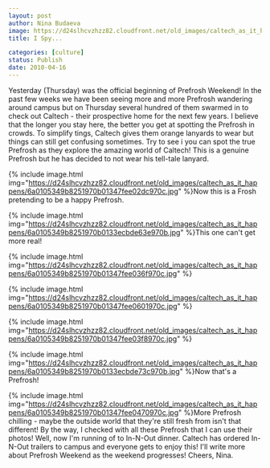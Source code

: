 ```yaml
---
layout: post
author: Nina Budaeva
image: https://d24slhcvzhzz82.cloudfront.net/old_images/caltech_as_it_happens/6a0105349b8251970b0133ecbde53c970b.jpg
title: I Spy...

categories: [culture]
status: Publish
date: 2010-04-16
---
```


Yesterday (Thursday) was the official beginning of Prefrosh Weekend! In the past few weeks we have been seeing more and more Prefrosh wandering around campus but on Thursday several hundred of them swarmed in to check out Caltech - their prospective home for the next few years. 
I believe that the longer you stay here, the better you get at spotting the Prefrosh in crowds. To simplify tings, Caltech gives them orange lanyards to wear but things can still get confusing sometimes. Try to see i you can spot the true Prefrosh as they explore the amazing world of Caltech!
This is a genuine Prefrosh but he has decided to not wear his tell-tale lanyard.


{% include image.html img="https://d24slhcvzhzz82.cloudfront.net/old_images/caltech_as_it_happens/6a0105349b8251970b01347fee02dc970c.jpg" %}Now this is a Frosh pretending to be a happy Prefrosh.


{% include image.html img="https://d24slhcvzhzz82.cloudfront.net/old_images/caltech_as_it_happens/6a0105349b8251970b0133ecbde63e970b.jpg" %}This one can't get more real!


{% include image.html img="https://d24slhcvzhzz82.cloudfront.net/old_images/caltech_as_it_happens/6a0105349b8251970b01347fee036f970c.jpg" %}

{% include image.html img="https://d24slhcvzhzz82.cloudfront.net/old_images/caltech_as_it_happens/6a0105349b8251970b01347fee0601970c.jpg" %}

{% include image.html img="https://d24slhcvzhzz82.cloudfront.net/old_images/caltech_as_it_happens/6a0105349b8251970b01347fee03f8970c.jpg" %}

{% include image.html img="https://d24slhcvzhzz82.cloudfront.net/old_images/caltech_as_it_happens/6a0105349b8251970b0133ecbde73c970b.jpg" %}Now that's a Prefrosh!


{% include image.html img="https://d24slhcvzhzz82.cloudfront.net/old_images/caltech_as_it_happens/6a0105349b8251970b01347fee0470970c.jpg" %}More Prefrosh chilling - maybe the outside world that they're still fresh from isn't that different!
By the way, I checked with all these Prefrosh that I can use their photos!
Well, now I'm running of to In-N-Out dinner. Caltech has ordered In-N-Out trailers to campus and everyone gets to enjoy this! I'll write more about Prefrosh Weekend as the weekend progresses!
Cheers,
Nina.

   
